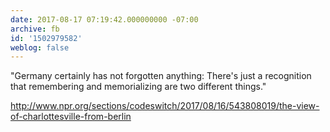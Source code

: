 ```yaml
---
date: 2017-08-17 07:19:42.000000000 -07:00
archive: fb
id: '1502979582'
weblog: false
---
```


"Germany certainly has not forgotten anything: There's just a recognition that remembering and memorializing are two different things."

http://www.npr.org/sections/codeswitch/2017/08/16/543808019/the-view-of-charlottesville-from-berlin
